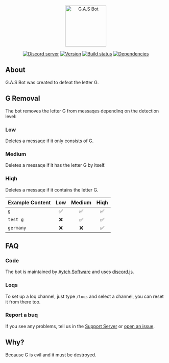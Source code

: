 <div align="center">
  <br />
  <p>
    <a href="https://discord.com/api/oauth2/authorize?client_id=702116355842768927&permissions=470150208&scope=applications.commands%20bot"><img src="https://raw.githubusercontent.com/h-projects/gasbot/main/.github/logo.png" alt="G.A.S Bot" width="128"/></a>
  </p>
  <p>
    <a href="https://discord.gg/z2QsKF7ZJ6"><img src="https://img.shields.io/discord/720009823458033705?color=5865F2&logo=discord&logoColor=white" alt="Discord server" /></a>
    <a href="https://github.com/h-projects/gasbot/releases/latest"><img src="https://img.shields.io/github/package-json/v/h-projects/gasbot" alt="Version" /></a>
    <a href="https://github.com/h-projects/gasbot/actions"><img src="https://github.com/h-projects/gasbot/actions/workflows/test.yml/badge.svg" alt="Build status" /></a>
    <a href="https://github.com/h-projects/gasbot/network/dependencies"><img src="https://img.shields.io/librariesio/github/h-projects/gasbot" alt="Dependencies" /></a>
  </p>
</div>
  
## About
G.A.S Bot was created to defeat the letter G.

## G Removal

The bot removes the letter G from messaqes dependinq on the detection level:

### Low

Deletes a messaqe if it only consists of G.

### Medium

Deletes a messaqe if it has the letter G by itself.

### Hiqh

Deletes a messaqe if it contains the letter G.

| Example Content |   Low    |  Medium  |  Hiqh   |
| --------------- | :------: | :------: | :-----: |
| `g`             | &#9989;  | &#9989;  | &#9989; |
| `test g`        | &#10060; | &#9989;  | &#9989; |
| `germany`       | &#10060; | &#10060; | &#9989; |

## FAQ

### Code

The bot is maintained by [Aytch Software](https://h-projects.github.io) and uses [discord.js](https://discordjs.dev).

### Loqs

To set up a loq channel, just type `/loqs` and select a channel, you can reset it from there too.

### Report a buq

If you see any problems, tell us in the [Support Server](https://discord.gg/z2QsKF7ZJ6) or [open an issue](https://github.com/h-projects/gasbot/issues).

## Why?

Because G is evil and it must be destroyed.
